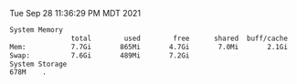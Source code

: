 Tue Sep 28 11:36:29 PM MDT 2021
```bash
System Memory
               total        used        free      shared  buff/cache   available
Mem:           7.7Gi       865Mi       4.7Gi       7.0Mi       2.1Gi       6.5Gi
Swap:          7.6Gi       489Mi       7.2Gi
System Storage
678M	.
```
